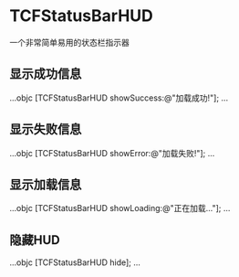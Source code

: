 # TCFStatusBarHUD
一个非常简单易用的状态栏指示器
## 显示成功信息
...objc
    [TCFStatusBarHUD showSuccess:@"加载成功!"];
...
## 显示失败信息
...objc
    [TCFStatusBarHUD showError:@"加载失败!"];
...

## 显示加载信息
...objc
    [TCFStatusBarHUD showLoading:@"正在加载..."];
...

## 隐藏HUD
...objc
   [TCFStatusBarHUD hide];
... 